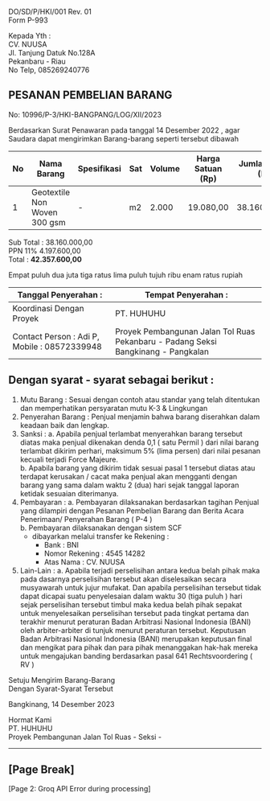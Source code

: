 DO/SD/P/HKI/001 Rev. 01  
Form P-993  

Kepada Yth :  
CV. NUUSA  
Jl. Tanjung Datuk No.128A  
Pekanbaru - Riau  
No Telp, 085269240776  

## PESANAN PEMBELIAN BARANG
No: 10996/P-3/HKI-BANGPANG/LOG/XII/2023  

Berdasarkan Surat Penawaran pada tanggal 14 Desember 2022 , agar Saudara dapat mengirimkan Barang-barang seperti tersebut dibawah  

| No | Nama Barang | Spesifikasi | Sat | Volume | Harga Satuan (Rp) | Jumlah Harga (Rp) |
| --- | --- | --- | --- | --- | --- | --- |
| 1 | Geotextile Non Woven 300 gsm | - | m2 | 2.000 | 19.080,00 | 38.160.000,00 |

Sub Total :                                      38.160.000,00  
PPN 11%                                        4.197.600,00  
Total :                                        **42.357.600,00**  

Empat puluh dua juta tiga ratus lima puluh tujuh ribu enam ratus rupiah  

| Tanggal Penyerahan : | Tempat Penyerahan : |
| --- | --- |
| Koordinasi Dengan Proyek | PT. HUHUHU |
| Contact Person : Adi P, Mobile : 08572339948 | Proyek Pembangunan Jalan Tol Ruas Pekanbaru - Padang Seksi Bangkinang - Pangkalan |

## Dengan syarat - syarat sebagai berikut :
1. Mutu Barang : Sesuai dengan contoh atau standar yang telah ditentukan dan memperhatikan persyaratan mutu K-3 & Lingkungan  
2. Penyerahan Barang : Penjual menjamin bahwa barang diserahkan dalam keadaan baik dan lengkap.  
3. Sanksi : a. Apabila penjual terlambat menyerahkan barang tersebut diatas maka penjual dikenakan denda 0,1 ( satu Permil ) dari nilai barang terlambat dikirim perhari, maksimum 5% (lima persen) dari nilai pesanan kecuali terjadi Force Majeure.  
   b. Apabila barang yang dikirim tidak sesuai pasal 1 tersebut diatas atau terdapat kerusakan / cacat maka penjual akan mengganti dengan barang yang sama dalam waktu 2 (dua) hari sejak tanggal laporan ketidak sesuaian diterimanya.  
4. Pembayaran : a. Pembayaran dilaksanakan berdasarkan tagihan Penjual yang dilampiri dengan Pesanan Pembelian Barang dan Berita Acara Penerimaan/ Penyerahan Barang ( P-4 )  
   b. Pembayaran dilaksanakan dengan sistem SCF  
   - dibayarkan melalui transfer ke Rekening :  
     - Bank : BNI  
     - Nomor Rekening : 4545 14282  
     - Atas Nama : CV. NUUSA  
5. Lain-Lain : a. Apabila terjadi perselisihan antara kedua belah pihak maka pada dasarnya perselisihan tersebut akan diselesaikan secara musyawarah untuk jujur mufakat. Dan apabila perselisihan tersebut tidak dapat dicapai suatu penyelesaian dalam waktu 30 (tiga puluh ) hari sejak perselisihan tersebut timbul maka kedua belah pihak sepakat untuk menyelesaikan perselisihan tersebut pada tingkat pertama dan terakhir menurut peraturan Badan Arbitrasi Nasional Indonesia (BANI) oleh arbiter-arbiter di tunjuk menurut peraturan tersebut. Keputusan Badan Arbitrasi Nasional Indonesia (BANI) merupakan keputusan final dan mengikat para pihak dan para pihak menanggakan hak-hak mereka untuk mengajukan banding berdasarkan pasal 641 Rechtsvoordering ( RV )  

Setuju Mengirim Barang-Barang  
Dengan Syarat-Syarat Tersebut  

Bangkinang, 14 Desember 2023  

Hormat Kami  
PT. HUHUHU  
Proyek Pembangunan Jalan Tol Ruas - Seksi -

---
[Page Break]
---

[Page 2: Groq API Error during processing]